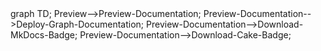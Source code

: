 <div class="mermaid">
graph TD;
Preview-->Preview-Documentation;
Preview-Documentation-->Deploy-Graph-Documentation;
Preview-Documentation-->Download-MkDocs-Badge;
Preview-Documentation-->Download-Cake-Badge;
</div>

